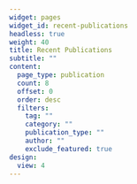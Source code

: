 ```yaml
---
widget: pages
widget_id: recent-publications
headless: true
weight: 40
title: Recent Publications
subtitle: ""
content:
  page_type: publication
  count: 8
  offset: 0
  order: desc
  filters:
    tag: ""
    category: ""
    publication_type: ""
    author: ""
    exclude_featured: true
design:
  view: 4
---
```

